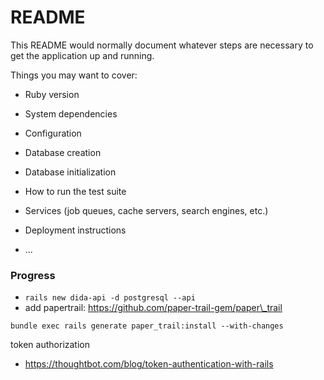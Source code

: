 # README

This README would normally document whatever steps are necessary to get the
application up and running.

Things you may want to cover:

* Ruby version

* System dependencies

* Configuration

* Database creation

* Database initialization

* How to run the test suite

* Services (job queues, cache servers, search engines, etc.)

* Deployment instructions

* ...

### Progress

 * `rails new dida-api -d postgresql --api`
 * add papertrail: https://github.com/paper-trail-gem/paper\_trail

`bundle exec rails generate paper_trail:install --with-changes`


 token authorization
 * https://thoughtbot.com/blog/token-authentication-with-rails

